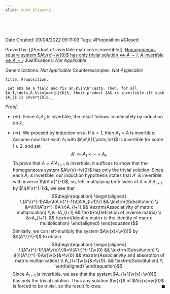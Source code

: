 ```yaml
---
alias: auto_aliasing
---
```


<br />
<br />

Date Created: 09/04/2022 09:11:03
Tags: #Proposition #Closed

Proved by: [[Product of invertible matrices is invertible]], [Homogeneous square system $A\v{x}=\v{0}$ has only trivial solution $\Leftrightarrow$ $A\sim I$](Homogeneous%20square%20linear%20system%20only%20trivial%20solution%20iff%20coefficient%20matrix%20row-equivalent%20to%20identity.md), [$A$ invertible $\Leftrightarrow$ $A\sim I$](Matrix%20invertible%20iff%20row-equivalent%20to%20identity.md)
Justifications: _Not Applicable_

Generalizations: _Not Applicable_
Counterexamples: _Not Applicable_

``` ad-Proposition
title: Proposition.

_Let $K$ be a field and fix $n,k\in\N^\ast$. Then, for all $A_1,\dots,A_k\in\mat{n}{K}$, their product $A$ is invertible iff each $A_i$ is invertible._

```

_Proof_.
* ($\Leftarrow$): Since $A_1A_2$ is invertible, the result follows immediately by induction on $k$.

* ($\Rightarrow$): We proceed by induction on $k$. If $k=1$, then $A_1=A$ is invertible. Assume now that each $A_i$ with $i\in\l\{1,\dots,l\r\}$ is invertible for some $l\geq2$, and set
$$\begin{equation}
    A'\coloneqq A_1\times\cdots\times A_l.
\end{equation}$$
To prove that $A=A'A_{l+1}$ is invertible, it suffices to show that the homogeneous system $A\v{x}=\v{0}$ has only the trivial solution. Since each $A_i$ is invertible, our induction hypothesis states that $A'$ is invertible with inverse $\l(A'\r)^{-1}$, so, left-multiplying both sides of $A=A'A_{l+1}$ by $\l(A'\r)^{-1}$, we see that
$$\begin{equation}
    \begin{aligned}
        \l(A'\r)^{-1}A&=\l(A'\r)^{-1}\l(A'A_{l+1}\r) && \textrm{Substitution} \\
        &=\l(\l(A'\r)^{-1}A'\r)A_{l+1} && \textrm{Associativity of matrix multiplication} \\
        &=IA_{l+1} && \textrm{Definition of inverse matrix} \\
        &=A_{l+1}. && \textrm{Identity matrix is the identity of matrix multiplication}
    \end{aligned}
\end{equation}$$
Similarly, we can left-multiply the system $A\v{x}=\v{0}$ by $\l(A'\r)^{-1}$ to obtain
$$\begin{equation}
    \begin{aligned}
        \l(A'\r)^{-1}\l(A\v{x}\r)&=\l(A'\r)^{-1}\v{0} && \textrm{Substitution} \\
        \l(\l(A'\r)^{-1}A\r)\v{x}&=\v{0} && \textrm{Associativity and absorption of matrix multiplication} \\
        A_{l+1}\v{x}&=\v{0}. && \textrm{Substitution} \\
    \end{aligned}
\end{equation}$$
Since $A_{l+1}$ is invertible, we see that the system $A_{l+1}\v{x}=\v{0}$ has only the trivial solution. Thus any solution $\v{x}$ of $A\v{x}=\v{0}$ is forced to be trivial, so the result follows.<span style="float:right;">$\blacksquare$</span>
